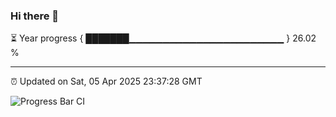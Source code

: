 ### Hi there 👋

⏳ Year progress { ███████▁▁▁▁▁▁▁▁▁▁▁▁▁▁▁▁▁▁▁▁▁▁▁ } 26.02 %

---

⏰ Updated on Sat, 05 Apr 2025 23:37:28 GMT

![Progress Bar CI](https://github.com/IshwaranRudhara/GIT-ACTION/workflows/Progress%20Bar%20CI/badge.svg)
